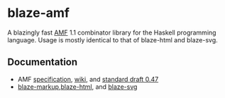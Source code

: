# blaze-amf

A  blazingly fast [AMF](http://en.wikipedia.org/wiki/Additive_Manufacturing_File_Format) 1.1 combinator library for the Haskell programming language. Usage is mostly identical to that of blaze-html and blaze-svg.

## Documentation

  * AMF [specification](http://www.astm.org/Standards/F2915.htm), [wiki](http://amf.wikispaces.com/), and [standard draft 0.47](http://creativemachines.cornell.edu/sites/default/files/AMF_V0.47.pdf)
  * [blaze-markup](http://hackage.haskell.org/package/blaze-markup),[blaze-html](http://hackage.haskell.org/package/blaze-html), and [blaze-svg](http://hackage.haskell.org/package/blaze-svg)

